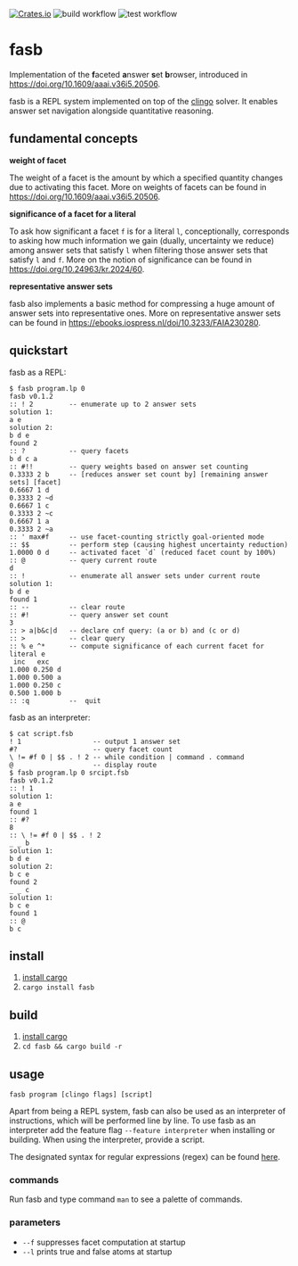 [![Crates.io](https://img.shields.io/crates/v/fasb?label=crates.io%20%28bin%29)](https://crates.io/crates/fasb)
![build workflow](https://github.com/drwadu/fasb/actions/workflows/build.yml/badge.svg)
![test workflow](https://github.com/drwadu/fasb/actions/workflows/test.yml/badge.svg)
# fasb
Implementation of the **f**aceted **a**nswer **s**et **b**rowser, introduced in https://doi.org/10.1609/aaai.v36i5.20506.

fasb is a REPL system implemented on top of the [clingo](https://github.com/potassco/clingo) solver. 
It enables answer set navigation alongside quantitative reasoning.

## fundamental concepts 
**weight of facet**

The weight of a facet is the amount by which a specified quantity changes due
to activating this facet. More on weights of facets can be found in
https://doi.org/10.1609/aaai.v36i5.20506.

**significance of a facet for a literal**

To ask how significant a facet `f` is for a literal `l`, conceptionally,
corresponds to asking how much information we gain (dually, uncertainty we
reduce) among answer sets that satisfy `l` when filtering those answer sets
that satisfy `l` and `f`. More on the notion of significance can be found in
https://doi.org/10.24963/kr.2024/60.

**representative answer sets**

fasb also implements a basic method for compressing a huge amount of answer
sets into representative ones. More on representative answer sets can be found
in https://ebooks.iospress.nl/doi/10.3233/FAIA230280.


## quickstart
fasb as a REPL:
```
$ fasb program.lp 0
fasb v0.1.2
:: ! 2         -- enumerate up to 2 answer sets
solution 1:
a e
solution 2:
b d e
found 2
:: ?           -- query facets
b d c a
:: #!!         -- query weights based on answer set counting
0.3333 2 b     -- [reduces answer set count by] [remaining answer sets] [facet]
0.6667 1 d
0.3333 2 ~d
0.6667 1 c
0.3333 2 ~c
0.6667 1 a
0.3333 2 ~a
:: ' max#f     -- use facet-counting strictly goal-oriented mode 
:: $$          -- perform step (causing highest uncertainty reduction)
1.0000 0 d     -- activated facet `d` (reduced facet count by 100%)
:: @           -- query current route
d
:: !           -- enumerate all answer sets under current route
solution 1:
b d e
found 1
:: --          -- clear route
:: #!          -- query answer set count
3
:: > a|b&c|d   -- declare cnf query: (a or b) and (c or d)
:: >           -- clear query
:: % e ^*      -- compute significance of each current facet for literal e
 inc   exc
1.000 0.250 d
1.000 0.500 a
1.000 0.250 c
0.500 1.000 b
:: :q          --  quit
```
fasb as an interpreter:
```
$ cat script.fsb
! 1                  -- output 1 answer set
#?                   -- query facet count        
\ != #f 0 | $$ . ! 2 -- while condition | command . command
@                    -- display route                  
$ fasb program.lp 0 srcipt.fsb
fasb v0.1.2
:: ! 1
solution 1:
a e
found 1
:: #?
8
:: \ != #f 0 | $$ . ! 2
_ _ b
solution 1:
b d e
solution 2:
b c e
found 2
_ _ c
solution 1:
b c e
found 1
:: @
b c
```

## install
1. [install cargo](https://doc.rust-lang.org/cargo/getting-started/installation.html) 
2. `cargo install fasb`
## build
1. [install cargo](https://doc.rust-lang.org/cargo/getting-started/installation.html) 
2. `cd fasb && cargo build -r`

## usage
`fasb program [clingo flags] [script]`

Apart from being a REPL system, fasb can also be used as an interpreter of
instructions, which will be performed line by line. To use fasb as an
interpreter add the feature flag `--feature interpreter` when installing or
building. When using the interpreter, provide a script.

The designated syntax for regular expressions (regex) can be found
[here](https://docs.rs/regex/latest/regex/).

### commands
Run fasb and type command `man` to see a palette of commands.

### parameters
- `--f` suppresses facet computation at startup
- `--l` prints true and false atoms at startup
